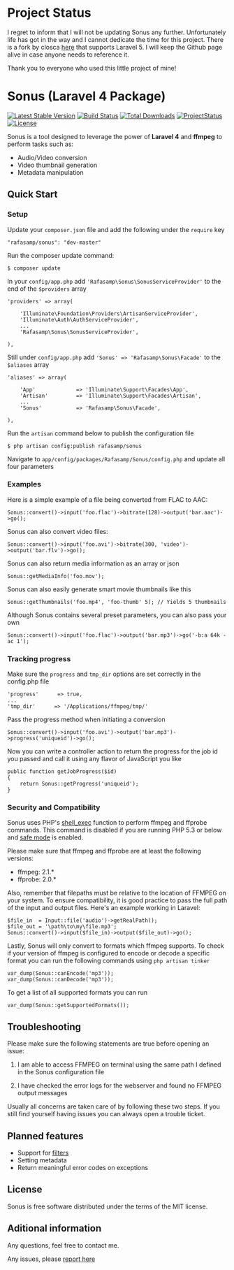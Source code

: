 # Project Status
I regret to inform that I will not be updating Sonus any further. Unfortunately life has got in the way and I cannot dedicate the time for this project. There is a fork by closca [here](https://github.com/closca/sonus) that supports Laravel 5. I will keep the Github page alive in case anyone needs to reference it.

Thank you to everyone who used this little project of mine!

# Sonus (Laravel 4 Package)
[![Latest Stable Version](https://poser.pugx.org/rafasamp/sonus/v/stable.png)](https://packagist.org/packages/rafasamp/sonus)
[![Build Status](https://travis-ci.org/rafasamp/sonus.png?branch=master)](https://travis-ci.org/rafasamp/sonus)
[![Total Downloads](https://poser.pugx.org/rafasamp/sonus/downloads.png)](https://packagist.org/packages/rafasamp/sonus)
[![ProjectStatus](http://stillmaintained.com/rafasamp/sonus.png)](http://stillmaintained.com/rafasamp/sonus)
[![License](https://poser.pugx.org/rafasamp/sonus/license.png)](https://packagist.org/packages/rafasamp/sonus)

Sonus is a tool designed to leverage the power of **Laravel 4** and **ffmpeg** to perform tasks such as:

* Audio/Video conversion
* Video thumbnail generation
* Metadata manipulation

## Quick Start

### Setup

Update your `composer.json` file and add the following under the `require` key

	"rafasamp/sonus": "dev-master"

Run the composer update command:

	$ composer update

In your `config/app.php` add `'Rafasamp\Sonus\SonusServiceProvider'` to the end of the `$providers` array

    'providers' => array(

        'Illuminate\Foundation\Providers\ArtisanServiceProvider',
        'Illuminate\Auth\AuthServiceProvider',
        ...
        'Rafasamp\Sonus\SonusServiceProvider',

    ),

Still under `config/app.php` add `'Sonus' => 'Rafasamp\Sonus\Facade'` to the `$aliases` array

    'aliases' => array(

        'App'             => 'Illuminate\Support\Facades\App',
        'Artisan'         => 'Illuminate\Support\Facades\Artisan',
        ...
        'Sonus'           => 'Rafasamp\Sonus\Facade',

    ),

Run the `artisan` command below to publish the configuration file

	$ php artisan config:publish rafasamp/sonus

Navigate to `app/config/packages/Rafasamp/Sonus/config.php` and update all four parameters

### Examples

Here is a simple example of a file being converted from FLAC to AAC:

	Sonus::convert()->input('foo.flac')->bitrate(128)->output('bar.aac')->go();

Sonus can also convert video files:

	Sonus::convert()->input('foo.avi')->bitrate(300, 'video')->output('bar.flv')->go();

Sonus can also return media information as an array or json

    Sonus::getMediaInfo('foo.mov');

Sonus can also easily generate smart movie thumbnails like this

    Sonus::getThumbnails('foo.mp4', 'foo-thumb' 5); // Yields 5 thumbnails

Although Sonus contains several preset parameters, you can also pass your own

	Sonus::convert()->input('foo.flac')->output('bar.mp3')->go('-b:a 64k -ac 1');

### Tracking progress

Make sure the `progress` and `tmp_dir` options are set correctly in the config.php file

    'progress'      => true,
    ...
    'tmp_dir'      => '/Applications/ffmpeg/tmp/'

Pass the progress method when initiating a conversion

    Sonus::convert()->input('foo.avi')->output('bar.mp3')->progress('uniqueid')->go();

Now you can write a controller action to return the progress for the job id you passed and call it using any flavor of JavaScript you like

    public function getJobProgress($id)
    {
        return Sonus::getProgress('uniqueid');
    }

### Security and Compatibility

Sonus uses PHP's [shell_exec](http://us3.php.net/shell_exec) function to perform ffmpeg and ffprobe commands. This command is disabled if you are running PHP 5.3 or below and [safe mode](http://us3.php.net/manual/en/features.safe-mode.php) is enabled.

Please make sure that ffmpeg and ffprobe are at least the following versions:

* ffmpeg: 2.1.*
* ffprobe: 2.0.*

Also, remember that filepaths must be relative to the location of FFMPEG on your system. To ensure compatibility, it is good practice to pass the full path of the input and output files. Here's an example working in Laravel:

    $file_in  = Input::file('audio')->getRealPath();
    $file_out = '\path\to\my\file.mp3'; 
    Sonus::convert()->input($file_in)->output($file_out)->go();

Lastly, Sonus will only convert to formats which ffmpeg supports. To check if your version of ffmpeg is configured to encode or decode a specific format you can run the following commands using `php artisan tinker`

    var_dump(Sonus::canEncode('mp3'));
    var_dump(Sonus::canDecode('mp3'));

To get a list of all supported formats you can run

    var_dump(Sonus::getSupportedFormats());

## Troubleshooting

Please make sure the following statements are true before opening an issue:

1) I am able to access FFMPEG on terminal using the same path I defined in the Sonus configuration file

2) I have checked the error logs for the webserver and found no FFMPEG output messages

Usually all concerns are taken care of by following these two steps. If you still find yourself having issues you can always open a trouble ticket.

## Planned features

* Support for [filters](http://ffmpeg.mplayerhq.hu/ffmpeg-filters.html)
* Setting metadata
* Return meaningful error codes on exceptions

## License

Sonus is free software distributed under the terms of the MIT license.

## Aditional information

Any questions, feel free to contact me.

Any issues, please [report here](https://github.com/rafasamp/sonus/issues)
